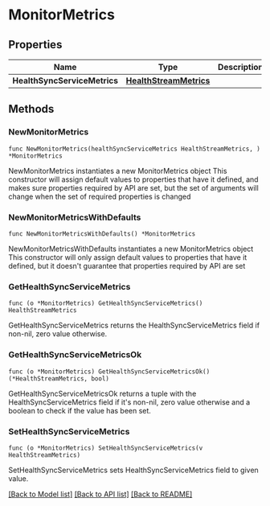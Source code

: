 # MonitorMetrics

## Properties

Name | Type | Description | Notes
------------ | ------------- | ------------- | -------------
**HealthSyncServiceMetrics** | [**HealthStreamMetrics**](HealthStreamMetrics.md) |  | 

## Methods

### NewMonitorMetrics

`func NewMonitorMetrics(healthSyncServiceMetrics HealthStreamMetrics, ) *MonitorMetrics`

NewMonitorMetrics instantiates a new MonitorMetrics object
This constructor will assign default values to properties that have it defined,
and makes sure properties required by API are set, but the set of arguments
will change when the set of required properties is changed

### NewMonitorMetricsWithDefaults

`func NewMonitorMetricsWithDefaults() *MonitorMetrics`

NewMonitorMetricsWithDefaults instantiates a new MonitorMetrics object
This constructor will only assign default values to properties that have it defined,
but it doesn't guarantee that properties required by API are set

### GetHealthSyncServiceMetrics

`func (o *MonitorMetrics) GetHealthSyncServiceMetrics() HealthStreamMetrics`

GetHealthSyncServiceMetrics returns the HealthSyncServiceMetrics field if non-nil, zero value otherwise.

### GetHealthSyncServiceMetricsOk

`func (o *MonitorMetrics) GetHealthSyncServiceMetricsOk() (*HealthStreamMetrics, bool)`

GetHealthSyncServiceMetricsOk returns a tuple with the HealthSyncServiceMetrics field if it's non-nil, zero value otherwise
and a boolean to check if the value has been set.

### SetHealthSyncServiceMetrics

`func (o *MonitorMetrics) SetHealthSyncServiceMetrics(v HealthStreamMetrics)`

SetHealthSyncServiceMetrics sets HealthSyncServiceMetrics field to given value.



[[Back to Model list]](../README.md#documentation-for-models) [[Back to API list]](../README.md#documentation-for-api-endpoints) [[Back to README]](../README.md)


